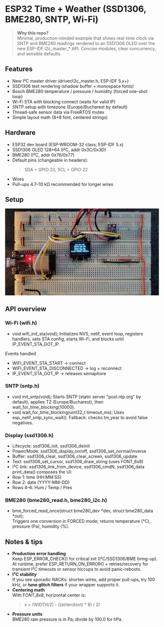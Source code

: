 # ESP32 Time + Weather (SSD1306, BME280, SNTP, Wi-Fi)

> **Why this repo?**  
Minimal, production-minded example that shows real-time clock via SNTP and BME280 readings rendered to an SSD1306 OLED over the new ESP-IDF i2c_master_* API. Concise modules, clear concurrency, and sensible defaults.

## Features

- New I²C master driver (driver/i2c_master.h, ESP-IDF 5.x+)
- SSD1306 text rendering (shadow buffer + monospace fonts)
- Bosch BME280 temperature / pressure / humidity (forced one-shot loop)
- Wi-Fi STA with blocking connect (waits for valid IP)
- SNTP setup with timezone (Europe/Bucharest by default)
- Thread-safe sensor data via FreeRTOS mutex
- Simple layout math (8×8 font, centered strings)

## Hardware

- ESP32 dev board (ESP-WROOM-32 class; ESP-IDF 5.x)
- SSD1306 OLED 128×64 (I²C, addr 0x3C/0x3D)
- BME280 (I²C, addr 0x76/0x77)
- Default pins (changeable in headers):  
  > SDA = GPIO 23, SCL = GPIO 22
- Wires
- Pull-ups 4.7–10 kΩ recommended for longer wires

## Setup
![Setup](docs/Setup.jpg)

## API overview
### Wi-Fi (wifi.h)
- void wifi_init_sta(void);
Initializes NVS, netif, event loop, registers handlers, sets STA config, starts Wi-Fi, and blocks until IP_EVENT_STA_GOT_IP.  
  
Events handled
- WIFI_EVENT_STA_START → connect
- WIFI_EVENT_STA_DISCONNECTED → log + reconnect
- IP_EVENT_STA_GOT_IP → releases semaphore

### SNTP (sntp.h)
- void init_sntp(void);
Starts SNTP (static server "pool.ntp.org" by default), applies TZ (Europe/Bucharest), then wait_for_time_blocking(10000).
- void wait_for_time_blocking(uint32_t timeout_ms);
Uses esp_netif_sntp_sync_wait(). Fallback: checks tm_year to avoid false negatives.

### Display (ssd1306.h)
- Lifecycle: ssd1306_init, ssd1306_deinit
- Power/Mode: ssd1306_display_on/off, ssd1306_set_normal/inverse
- Buffer: ssd1306_clear, ssd1306_clear_screen, ssd1306_update
- Text: ssd1306_set_cursor, ssd1306_draw_string (uses FONT_8x8)
- I²C link: ssd1306_link_from_device, ssd1306_cmdN, ssd1306_data  
print_data() composes the UI:
- Row 1: time (HH:MM:SS)
- Row 2: date (YYYY-MM-DD)
- Rows 4–6: Hum / Temp / Pres

### BME280 (bme280_read.h, bme280_i2c.h)
- bme_forced_read_once(struct bme280_dev *dev, struct bme280_data *out);  
Triggers one conversion in FORCED mode; returns temperature (°C), pressure (Pa), humidity (%).

## Notes & tips

- **Production error handling**  
Keep ESP_ERROR_CHECK() for critical init (I²C/SSD1306/BME bring-up).
At runtime, prefer ESP_RETURN_ON_ERROR() + retries/recovery for transient I²C timeouts or sensor hiccups to avoid panic-reboots.
- **I²C stability**  
If you see sporadic NACKs: shorten wires, add proper pull-ups, try 100 kHz, or **tune glitch filters** if your wrapper supports it.
- **Centering math**  
With FONT_8x8, horizontal center is:  
  > x = (WIDTH/2) - ((strlen(text) * 8) / 2)
- **Pressure units**  
BME280 raw pressure is in Pa; divide by 100.0 for hPa.
